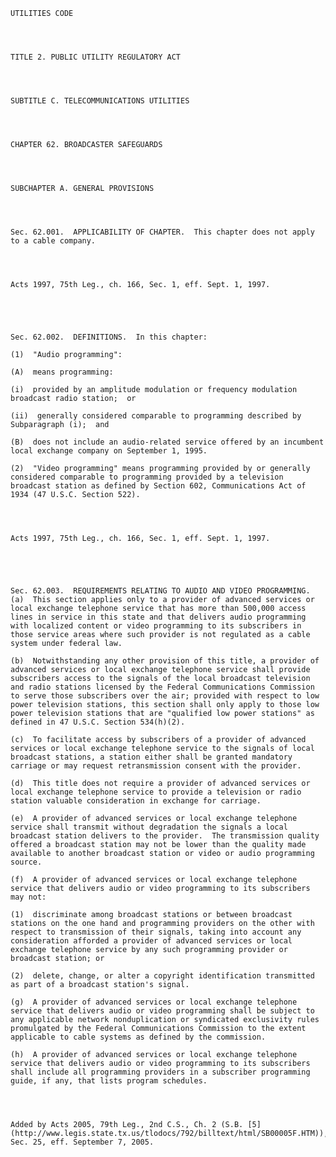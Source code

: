 ﻿
    
    
    	
    					
    
    
    UTILITIES CODE
    
      
    
    
    TITLE 2. PUBLIC UTILITY REGULATORY ACT
    
      
    
    
    SUBTITLE C. TELECOMMUNICATIONS UTILITIES
    
      
    
    
    CHAPTER 62. BROADCASTER SAFEGUARDS
    
      
    
    
    SUBCHAPTER A. GENERAL PROVISIONS
    
      
    
    
    Sec. 62.001.  APPLICABILITY OF CHAPTER.  This chapter does not apply to a cable company.
    
    
    
    
    Acts 1997, 75th Leg., ch. 166, Sec. 1, eff. Sept. 1, 1997.
    
    
    
    
    
    Sec. 62.002.  DEFINITIONS.  In this chapter:
    
    (1)  "Audio programming":
    
    (A)  means programming:
    
    (i)  provided by an amplitude modulation or frequency modulation broadcast radio station;  or
    
    (ii)  generally considered comparable to programming described by Subparagraph (i);  and
    
    (B)  does not include an audio-related service offered by an incumbent local exchange company on September 1, 1995.
    
    (2)  "Video programming" means programming provided by or generally considered comparable to programming provided by a television broadcast station as defined by Section 602, Communications Act of 1934 (47 U.S.C. Section 522).
    
    
    
    
    Acts 1997, 75th Leg., ch. 166, Sec. 1, eff. Sept. 1, 1997.
    
    
    
    
    
    Sec. 62.003.  REQUIREMENTS RELATING TO AUDIO AND VIDEO PROGRAMMING.  (a)  This section applies only to a provider of advanced services or local exchange telephone service that has more than 500,000 access lines in service in this state and that delivers audio programming with localized content or video programming to its subscribers in those service areas where such provider is not regulated as a cable system under federal law.
    
    (b)  Notwithstanding any other provision of this title, a provider of advanced services or local exchange telephone service shall provide subscribers access to the signals of the local broadcast television and radio stations licensed by the Federal Communications Commission to serve those subscribers over the air; provided with respect to low power television stations, this section shall only apply to those low power television stations that are "qualified low power stations" as defined in 47 U.S.C. Section 534(h)(2).
    
    (c)  To facilitate access by subscribers of a provider of advanced services or local exchange telephone service to the signals of local broadcast stations, a station either shall be granted mandatory carriage or may request retransmission consent with the provider.
    
    (d)  This title does not require a provider of advanced services or local exchange telephone service to provide a television or radio station valuable consideration in exchange for carriage.
    
    (e)  A provider of advanced services or local exchange telephone service shall transmit without degradation the signals a local broadcast station delivers to the provider.  The transmission quality offered a broadcast station may not be lower than the quality made available to another broadcast station or video or audio programming source.
    
    (f)  A provider of advanced services or local exchange telephone service that delivers audio or video programming to its subscribers may not:
    
    (1)  discriminate among broadcast stations or between broadcast stations on the one hand and programming providers on the other with respect to transmission of their signals, taking into account any consideration afforded a provider of advanced services or local exchange telephone service by any such programming provider or broadcast station; or
    
    (2)  delete, change, or alter a copyright identification transmitted as part of a broadcast station's signal.
    
    (g)  A provider of advanced services or local exchange telephone service that delivers audio or video programming shall be subject to any applicable network nonduplication or syndicated exclusivity rules promulgated by the Federal Communications Commission to the extent applicable to cable systems as defined by the commission.
    
    (h)  A provider of advanced services or local exchange telephone service that delivers audio or video programming to its subscribers shall include all programming providers in a subscriber programming guide, if any, that lists program schedules.
    
    
    
    
    Added by Acts 2005, 79th Leg., 2nd C.S., Ch. 2 (S.B. [5](http://www.legis.state.tx.us/tlodocs/792/billtext/html/SB00005F.HTM)), Sec. 25, eff. September 7, 2005.
    
    
    
    
    				
